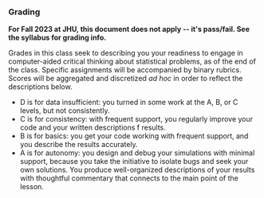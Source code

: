 ### Grading

**For Fall 2023 at JHU, this document does not apply -- it's pass/fail. See the syllabus for grading info.**

Grades in this class seek to describing you your readiness to engage in computer-aided critical thinking about statistical problems, as of the end of the class. Specific assignments will be accompanied by binary rubrics. Scores will be aggregated and discretized *ad hoc* in order to reflect the descriptions below.

- D is for data insufficient: you turned in some work at the A, B, or C levels, but not consistently.
- C is for consistency: with frequent support, you regularly improve your code and your written descriptions f results. 
- B is for basics: you get your code working with frequent support, and you describe the results accurately.
- A is for autonomy: you design and debug your simulations with minimal support, because you take the initiative to isolate bugs and seek your own solutions. You produce well-organized descriptions of your results with thoughtful commentary that connects to the main point of the lesson. 


